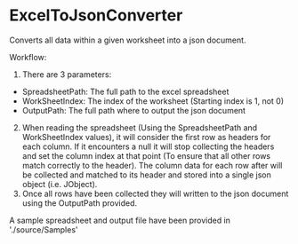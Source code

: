 # ExcelToJsonConverter
Converts all data within a given worksheet into a json document. 

Workflow:
1. There are 3 parameters:
- SpreadsheetPath: The full path to the excel spreadsheet
- WorkSheetIndex: The index of the worksheet (Starting index is 1, not 0)
- OutputPath: The full path where to output the json document
2. When reading the spreadsheet (Using the SpreadsheetPath and WorkSheetIndex values), it will consider the first row as headers for each column. If it encounters a null it will stop collecting the headers and set the column index at that point (To ensure that all other rows match correctly to the header). The column data for each row after will be collected and matched to its header and stored into a single json object (i.e. JObject). 
3. Once all rows have been collected they will written to the json document using the OutputPath provided.

A sample spreadsheet and output file have been provided in './source/Samples'
